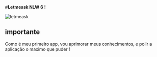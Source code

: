 #**Letmeask NLW 6 !**
  
  ![letmeask](https://i.imgur.com/qAhbNqt.png)
  
  
## **importante**
  Como é meu primeiro app, vou aprimorar meus conhecimentos, e polir a aplicação o maximo que puder !
  
